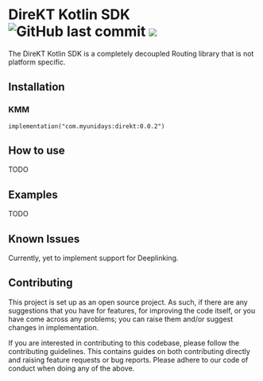 <h1 align="left">DireKT Kotlin SDK <img alt="GitHub last commit" src="https://img.shields.io/github/last-commit/myunidays/direkt?style=flat-square"> <a href="https://git.live"><img src="https://img.shields.io/badge/collaborate-on%20gitlive-blueviolet?style=flat-square"></a></h1>

The DireKT Kotlin SDK is a completely decoupled Routing library that is not platform specific.

## Installation

### KMM

```
implementation("com.myunidays:direkt:0.0.2")
```

## How to use

TODO 

## Examples

TODO

## Known Issues

Currently, yet to implement support for Deeplinking.

## Contributing

This project is set up as an open source project. As such, if there are any suggestions that you have for features, for improving the code itself, or you have come across any problems; you can raise them and/or suggest changes in implementation.

If you are interested in contributing to this codebase, please follow the contributing guidelines. This contains guides on both contributing directly and raising feature requests or bug reports. Please adhere to our code of conduct when doing any of the above.
